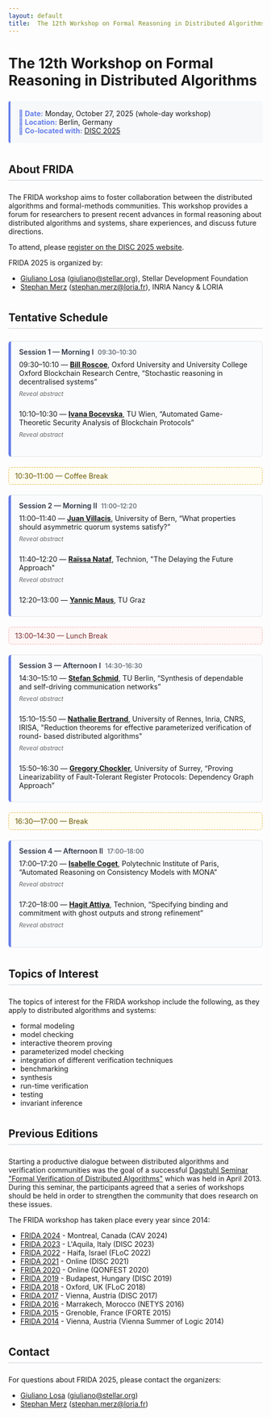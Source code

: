 ```yaml
---
layout: default
title:  The 12th Workshop on Formal Reasoning in Distributed Algorithms
---
```


<style>
.talk {
  margin-bottom: 1.5rem;  /* Add space after each talk block */
}

.talk > summary {
  cursor: pointer;
  list-style: none;
  display: block;
  margin-top: 0;
}

.slot + .talk > summary { margin-top: .25rem; }  /* small, safe tightening */

.talk > summary::-webkit-details-marker { 
  display: none; 
}


/* Hide the default "Click to see abstract" text */
.summary-hint {
  display: none;
}

/* Show "Reveal abstract" by default */
.talk > summary::after {
  content: "Reveal abstract";
  display: inline-block;
  color: #666;
  font-weight: normal;
  font-size: 0.85em;
  font-style: italic;
}
/* Show "Hide abstract" when expanded */
.talk[open] > summary::after {
  content: "Hide abstract";
}

/* Optional: Add some styling when the details are open */
.talk[open] > summary {
  margin-bottom: 0.5rem;
}

.talk[open] {
  margin-bottom: 2rem;  /* More space when abstract is shown */
}

h2 {
  border-bottom: 2px solid #e1e4e8;
  padding-bottom: 0.5rem;
  margin-top: 2.5rem;
  margin-bottom: 1.5rem;
}

/* Info boxes for important dates/details */
.info-box {
  background: #f6f8fa;
  border-left: 4px solid #667eea;
  padding: 1rem;
  margin: 1.5rem 0;
  border-radius: 4px;
}

.info-box strong {
  color: #667eea;
}

.session {
  background: #fafbfc;
  border: 1px solid #e1e4e8;
  border-left: 5px solid #667eea;
  border-radius: 6px;
  padding: 0.75rem 1rem;
  margin: 1.25rem 0;
}
.session-header {
  font-weight: 600;
  color: #2f3747;
  margin-bottom: 0.5rem;
  display: flex;
  flex-wrap: wrap;
  gap: .5rem;
  align-items: baseline;
}
.session-time {
  color: #6a737d;
  font-size: 0.9em;
}
.break {
  background: #fffdf2;
  border: 1px dashed #e3b341;
  color: #6b5800;
  padding: .5rem .75rem;
  border-radius: 6px;
  margin: 1rem 0;
}
.break.lunch {
  background: #fff6f6;
  border-color: #f0aaaa;
  color: #7a2d2d;
}
.slot {
  margin: .35rem 0 .75rem;
}
.slot + .talk { margin-top: -.25rem; } /* pulls abstract toggle closer */
</style>

# The 12th Workshop on Formal Reasoning in Distributed Algorithms


<div class="info-box">
  <strong>📅 Date:</strong> Monday, October 27, 2025 (whole-day workshop)<br>
  <strong>📍 Location:</strong> Berlin, Germany<br>
  <strong>🔗 Co-located with:</strong> <a href="https://www.disc-conference.org/wp/disc2025/">DISC 2025</a><br>
</div>

## About FRIDA

The FRIDA workshop aims to foster collaboration between the distributed algorithms and formal-methods communities. This workshop provides a forum for researchers to present recent advances in formal reasoning about distributed algorithms and systems, share experiences, and discuss future directions.

To attend, please [register on the DISC 2025 website](https://www.disc-conference.org/wp/disc2025/registration/).

FRIDA 2025 is organized by:
- [Giuliano Losa](https://www.losa.fr/) (giuliano@stellar.org), Stellar Development Foundation
- [Stephan Merz](https://members.loria.fr/Stephan.Merz/) (stephan.merz@loria.fr), INRIA Nancy & LORIA

## Tentative Schedule

<!-- NOTE indenting HTML breaks everything; don't do it -->

<div class="session">
<div class="session-header">
Session 1 — Morning I
<span class="session-time">09:30–10:30</span>
</div>

<div class="slot">09:30–10:10 — <strong><a href="https://www.cs.ox.ac.uk/people/bill.roscoe/">Bill Roscoe</a></strong>, Oxford University and University College Oxford Blockchain Research Centre, “Stochastic reasoning in decentralised systems”</div>
<details class="talk">
<summary><span class="summary-hint">Click to see abstract</span></summary>
<div markdown="1">
Where the number of trials of a mechanism is bounded, it is sensible to engineer that mechanism to have such a small probability ϵ of failure that over all time we can discount the probability δ of it ever going wrong. So if there are at most 10⁹ trials and we are prepared to accept a δ=10⁻⁹ probability of failure over all time, this would suggest ϵ=10⁻¹⁸. If a blockchain has a good source of random numbers, this allows us to create many efficient mechanisms, including consensus, that are stochastically certain to work. A number of interesting challenges in formal reasoning arise.
</div>
</details>

<div class="slot">10:10–10:30 — <strong><a href="https://informatics.tuwien.ac.at/">Ivana Bocevska</a></strong>, TU Wien, “Automated Game-Theoretic Security Analysis of Blockchain Protocols”
</div>
<details class="talk">
<summary><span class="summary-hint">Click to see abstract</span></summary>
<div markdown="1">
Game-theoretic security analysis of blockchain technologies has proven highly valuable. Such analysis examines protocols from an economic perspective, specifically by exploring the economic incentives that drive user behavior. Thus, it ensures that deviating from the intended, honest behavior of a protocol is not financially beneficial: as long as users follow the protocol, they cannot be financially harmed, regardless of how others behave. Such an economic analysis of blockchain protocols can be encoded as an automated reasoning problem in the first-order theory of real arithmetic, thereby reducing game-theoretic reasoning to satisfiability modulo theories (SMT) solving.
We conduct a divide-and-conquer security analysis based on compositional reasoning over games. Our compositional analysis is incremental: we divide games into subgames such that changes to one subgame do not necessitate re-analyzing the entire game, but only the ancestor nodes. Our approach is sound, complete, and effective: combining the security properties of subgames yields security of the entire game. Experimental results show that compositional reasoning scales well to games with millions of nodes, enabling security analysis of large real-life protocols.
</div>
</details>
</div>

<div class="break">10:30–11:00 — Coffee Break</div>

<div class="session">
<div class="session-header">
Session 2 — Morning II
<span class="session-time">11:00–12:20</span>
</div>

<div class="slot">11:00–11:40 — <strong><a href="https://crypto.unibe.ch/jv/">Juan Villacis</a></strong>, University of Bern, “What properties should asymmetric quorum systems satisfy?”</div>
<details class="talk">
<summary><span class="summary-hint">Click to see abstract</span></summary>
<div markdown="1">
In distributed systems with asymmetric trust, each participant is free to make its own trust assumptions about others, captured by an asymmetric quorum system. This contrasts with ordinary, symmetric quorum systems and threshold models, where trust assumptions are uniformly shared among participants. In the symmetric setting, quorum systems must satisfy the consistency and availability properties to solve key problems like reliable broadcast and consensus. But what properties are needed in the asymmetric setting to solve these problems? We examine this question in both the crash-fault and Byzantine models. In the crash-fault setting, any quorum system satisfying consistency and availability can be transformed into a symmetric one, removing any benefit from asymmetric trust. In the Byzantine model, consistency and availability are not enough to solve reliable broadcast and consensus. Existing approaches overcome this by introducing stronger assumptions. We show that some of these assumptions are overly restrictive, so much so that they effectively eliminate the benefits of asymmetric trust. We introduce a new way to characterize asymmetric problems and, based on this, present protocols for reliable broadcast and consensus that work under weaker assumptions than existing solutions.
</div>
</details>

<div class="slot">11:40–12:20 — <strong><a href="https://www.technion.ac.il/en/">Raïssa Nataf</a></strong>, Technion, "The Delaying the Future Approach"</div>
<details class="talk">
<summary><span class="summary-hint">Click to see abstract</span></summary>
<div markdown="1">
The Delaying the Future approach provides a framework for reasoning about the order of events in executions: under precise conditions we identified, events can be postponed and reordered in ways that remain indistinguishable to processes. This approach applies across different computational models. Characterizing the conditions under which this is possible requires defining an appropriate relation between events for each model, capturing when order must be preserved. This talk will show how the approach yields clean characterizations of communication requirements in asynchronous message-passing systems (DISC 2024), and how the same reasoning extends to shared-memory systems under the TSO memory model (DISC 2025). This talk highlights the power of the Delaying the Future approach and its practical implications for implementing standard objects such as registers.
</div>
</details>

<div class="slot">12:20–13:00 — <strong><a href="https://academia.yannicmaus.de/">Yannic Maus</a></strong>, TU Graz</div>
</div>

<div class="break lunch">13:00–14:30 — Lunch Break</div>

<div class="session">
<div class="session-header">
Session 3 — Afternoon I
<span class="session-time">14:30–16:30</span>
</div>

<div class="slot">14:30–15:10 — <strong><a href="https://schmiste.github.io/">Stefan Schmid</a></strong>, TU Berlin, “Synthesis of dependable and self-driving communication networks”</div>
<details class="talk">
<summary><span class="summary-hint">Click to see abstract</span></summary>
<div markdown="1">
Communication networks have become a critical infrastructure of our digital society. 
The resulting stringent reliability requirements however stand in stark contrast to today's manual and error-prone approach to operate networks.
In this talk, I will present opportunities for using formal methods to build highly dependable communication networks.
In particular, we show how the policy-compliance of important network protocols can be verified in polynomial time, and explore synthesis
approaches to efficiently generate and update network configurations. 
We will also discuss opportunities of AI/ML methodologies in this context.
</div>
</details>


<div class="slot">15:10–15:50 — <strong><a href="https://people.rennes.inria.fr/Nathalie.Bertrand/index.html">Nathalie Bertrand</a></strong>, University of Rennes, Inria, CNRS, IRISA, "Reduction theorems for effective parameterized verification of round- based distributed algorithms"</div>
<details class="talk">
<summary><span class="summary-hint">Click to see abstract</span></summary>
<div markdown="1">
Standard formal methods techniques apply to the verification of
distributed algorithms only for a fixed number of finite-state processes.
Parameterized verification aims at generalizing this to checking correctness for
any number of processes, but typically assumes each process is finite-state. We
address a more general setting, asynchronous round-based distributed algorithms,
in which every process executes an unbounded sequence of asynchronous rounds and
is therefore infinite-state. The resulting systems are unbounded in two
dimensions: the number of processes and the number of rounds.
Towards efficient verification of parameterized round-based distributed
algorithms, we exhibit a series of reduction theorems, that collapses the
unbounded round dimension into a single counter and reduces the parameterized
verification problem to LTL model checking of a counter system. This enables the
use of off-the-shelf state-of-the-art infinite-state model checkers such as
NuXmv. We demonstrate the feasibility of our approach by verifying several
round-based consensus and leader election algorithms.
This is a joint worh with Pranav Ghorpade and Sasha Rubin.
</div>
</details>


<div class="slot">15:50–16:30 — <strong><a href="https://gchockler.com/">Gregory Chockler</a></strong>, University of Surrey, “Proving Linearizability of Fault-Tolerant Register Protocols: Dependency Graph Approach”</div>
</div>

<div class="break">16:30—17:00 — Break</div>

<div class="session">
<div class="session-header">
Session 4 — Afternoon II
<span class="session-time">17:00–18:00</span>
</div>

<div class="slot">17:00–17:20 — <strong><a href="https://www.linkedin.com/in/isabelle-coget-b63b5b197/">Isabelle Coget</a></strong>, Polytechnic Institute of Paris, “Automated Reasoning on Consistency Models with MONA”</div>
<details class="talk">
<summary><span class="summary-hint">Click to see abstract</span></summary>
<div markdown="1">
Reasoning about consistency models for replicated objects is a challenging task that requires a deep understanding of both the consistency models themselves and a large part of human inputs in mechanized verification approaches.

In this work, we introduce a fully automated approach to reasoning about consistency models for replicated objects. We explore the monadic second-order logic (MSO) representation of consistency properties, with the aim of extending the well-known MSO-to-automata translation to traces of executions.

Thus, this talk focuses on reducing MSO over execution traces to MSO over finite words, so as to match the input requirements of the MONA tool, which performs satisfiability in this setting by translating such formulas into automata.
</div>
</details>

<div class="slot">17:20–18:00 — <strong><a href="https://hagit.net.technion.ac.il/">Hagit Attiya</a></strong>, Technion, “Specifying binding and commitment with ghost outputs and strong refinement”</div>
<details class="talk">
<summary><span class="summary-hint">Click to see abstract</span></summary>
<div markdown="1">
Binding requires a distributed protocol to limit the possible outputs of processes, in a manner that is unknown to the processes themselves. Commitment fixes the output to a value that remains hidden from almost all processes. Both are hyperproperties since they consider possible extensions of a trace. 

Specifying these properties is cumbersome, and arguing about them is even more so. 

This talk explores how these properties can be captured by enforcing strong refinement of abstract modules that produce *ghost outputs*, which are not observed by the processes invoking the protocol implementing the module. We will discuss how ghost outputs may facilitate the composition and verification of such modules. 

Examples will include binding crusader agreement and gather, random secret draw and verifiable secret sharing.
</div>
</details>
</div>


## Topics of Interest

The topics of interest for the FRIDA workshop include the following, as they apply to distributed algorithms and systems:

* formal modeling
* model checking
* interactive theorem proving
* parameterized model checking
* integration of different verification techniques
* benchmarking
* synthesis
* run-time verification
* testing
* invariant inference

## Previous Editions

Starting a productive dialogue between distributed algorithms and verification communities was the goal of a successful [Dagstuhl Seminar "Formal Verification of Distributed Algorithms"](https://www.dagstuhl.de/en/program/calendar/semhp/?semnr=13141) which was held in April 2013. During this seminar, the participants agreed that a series of workshops should be held in order to strengthen the community that does research on these issues.

The FRIDA workshop has taken place every year since 2014:

* [FRIDA 2024](https://frida-2024.github.io) - Montreal, Canada (CAV 2024)
* [FRIDA 2023](https://frida-2023.github.io) - L'Aquila, Italy (DISC 2023)
* [FRIDA 2022](https://frida-2022.github.io) - Haifa, Israel (FLoC 2022)
* [FRIDA 2021](https://frida-2021.github.io) - Online (DISC 2021)
* [FRIDA 2020](https://frida2020.galois.com/) - Online (QONFEST 2020)
* [FRIDA 2019](https://team.inria.fr/veridis/events/frida2019/) - Budapest, Hungary (DISC 2019)
* [FRIDA 2018](https://forsyte.at/events/frida2018/) - Oxford, UK (FLoC 2018)
* [FRIDA 2017](https://forsyte.at/events/frida2017/) - Vienna, Austria (DISC 2017)
* [FRIDA 2016](https://forsyte.at/events/frida2016/) - Marrakech, Morocco (NETYS 2016)
* [FRIDA 2015](http://discotec2015.inria.fr/workshops/frida-2015/) - Grenoble, France (FORTE 2015)
* [FRIDA 2014](https://easychair.org/smart-program/VSL2014/FRIDA-index.html) - Vienna, Austria (Vienna Summer of Logic 2014)

## Contact

For questions about FRIDA 2025, please contact the organizers:

- [Giuliano Losa](mailto:giuliano@stellar.org) (giuliano@stellar.org)
- [Stephan Merz](mailto:stephan.merz@loria.fr) (stephan.merz@loria.fr)
